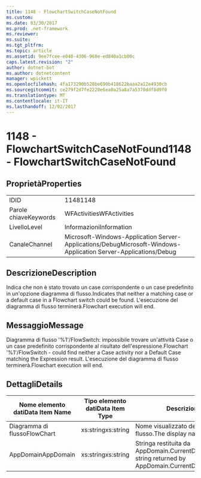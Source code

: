 ```yaml
---
title: 1148 - FlowchartSwitchCaseNotFound
ms.custom: 
ms.date: 03/30/2017
ms.prod: .net-framework
ms.reviewer: 
ms.suite: 
ms.tgt_pltfrm: 
ms.topic: article
ms.assetid: 9ee7fcee-e040-4306-968e-ed840a1cb00c
caps.latest.revision: "2"
author: dotnet-bot
ms.author: dotnetcontent
manager: wpickett
ms.openlocfilehash: 4fa173290b528be690b418622baaa2a12e4930cb
ms.sourcegitcommit: ce279f2d7fe2220e6ea0a25a8a7a5370ddf8d9f0
ms.translationtype: MT
ms.contentlocale: it-IT
ms.lasthandoff: 12/02/2017
---
```

# <a name="1148---flowchartswitchcasenotfound"></a><span data-ttu-id="fbf00-102">1148 - FlowchartSwitchCaseNotFound</span><span class="sxs-lookup"><span data-stu-id="fbf00-102">1148 - FlowchartSwitchCaseNotFound</span></span>
## <a name="properties"></a><span data-ttu-id="fbf00-103">Proprietà</span><span class="sxs-lookup"><span data-stu-id="fbf00-103">Properties</span></span>  
  
|||  
|-|-|  
|<span data-ttu-id="fbf00-104">ID</span><span class="sxs-lookup"><span data-stu-id="fbf00-104">ID</span></span>|<span data-ttu-id="fbf00-105">1148</span><span class="sxs-lookup"><span data-stu-id="fbf00-105">1148</span></span>|  
|<span data-ttu-id="fbf00-106">Parole chiave</span><span class="sxs-lookup"><span data-stu-id="fbf00-106">Keywords</span></span>|<span data-ttu-id="fbf00-107">WFActivities</span><span class="sxs-lookup"><span data-stu-id="fbf00-107">WFActivities</span></span>|  
|<span data-ttu-id="fbf00-108">Livello</span><span class="sxs-lookup"><span data-stu-id="fbf00-108">Level</span></span>|<span data-ttu-id="fbf00-109">Informazioni</span><span class="sxs-lookup"><span data-stu-id="fbf00-109">Information</span></span>|  
|<span data-ttu-id="fbf00-110">Canale</span><span class="sxs-lookup"><span data-stu-id="fbf00-110">Channel</span></span>|<span data-ttu-id="fbf00-111">Microsoft-Windows-Application Server-Applications/Debug</span><span class="sxs-lookup"><span data-stu-id="fbf00-111">Microsoft-Windows-Application Server-Applications/Debug</span></span>|  
  
## <a name="description"></a><span data-ttu-id="fbf00-112">Descrizione</span><span class="sxs-lookup"><span data-stu-id="fbf00-112">Description</span></span>  
 <span data-ttu-id="fbf00-113">Indica che non è stato trovato un case corrispondente o un case predefinito in un'opzione diagramma di flusso.</span><span class="sxs-lookup"><span data-stu-id="fbf00-113">Indicates that neither a matching case or a default case in a Flowchart switch could be found.</span></span> <span data-ttu-id="fbf00-114">L'esecuzione del diagramma di flusso terminerà.</span><span class="sxs-lookup"><span data-stu-id="fbf00-114">Flowchart execution will end.</span></span>  
  
## <a name="message"></a><span data-ttu-id="fbf00-115">Messaggio</span><span class="sxs-lookup"><span data-stu-id="fbf00-115">Message</span></span>  
 <span data-ttu-id="fbf00-116">Diagramma di flusso '%1'/FlowSwitch: impossibile trovare un'attività Case o un case predefinito corrispondente al risultato dell'espressione.</span><span class="sxs-lookup"><span data-stu-id="fbf00-116">Flowchart '%1'/FlowSwitch - could find neither a Case activity nor a Default Case matching the Expression result.</span></span> <span data-ttu-id="fbf00-117">L'esecuzione del diagramma di flusso terminerà.</span><span class="sxs-lookup"><span data-stu-id="fbf00-117">Flowchart execution will end.</span></span>  
  
## <a name="details"></a><span data-ttu-id="fbf00-118">Dettagli</span><span class="sxs-lookup"><span data-stu-id="fbf00-118">Details</span></span>  
  
|<span data-ttu-id="fbf00-119">Nome elemento dati</span><span class="sxs-lookup"><span data-stu-id="fbf00-119">Data Item Name</span></span>|<span data-ttu-id="fbf00-120">Tipo elemento dati</span><span class="sxs-lookup"><span data-stu-id="fbf00-120">Data Item Type</span></span>|<span data-ttu-id="fbf00-121">Descrizione</span><span class="sxs-lookup"><span data-stu-id="fbf00-121">Description</span></span>|  
|--------------------|--------------------|-----------------|  
|<span data-ttu-id="fbf00-122">Diagramma di flusso</span><span class="sxs-lookup"><span data-stu-id="fbf00-122">FlowChart</span></span>|<span data-ttu-id="fbf00-123">xs:string</span><span class="sxs-lookup"><span data-stu-id="fbf00-123">xs:string</span></span>|<span data-ttu-id="fbf00-124">Nome visualizzato del diagramma di flusso.</span><span class="sxs-lookup"><span data-stu-id="fbf00-124">The display name of the FlowChart.</span></span>|  
|<span data-ttu-id="fbf00-125">AppDomain</span><span class="sxs-lookup"><span data-stu-id="fbf00-125">AppDomain</span></span>|<span data-ttu-id="fbf00-126">xs:string</span><span class="sxs-lookup"><span data-stu-id="fbf00-126">xs:string</span></span>|<span data-ttu-id="fbf00-127">Stringa restituita da AppDomain.CurrentDomain.FriendlyName.</span><span class="sxs-lookup"><span data-stu-id="fbf00-127">The string returned by AppDomain.CurrentDomain.FriendlyName.</span></span>|
